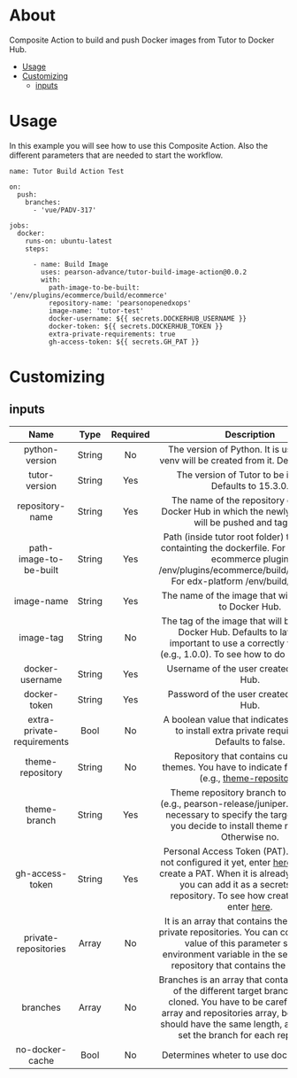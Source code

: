 # About

Composite Action to build and push Docker images from Tutor to Docker Hub.

-   [Usage](https://github.com/Pearson-Advance/tutor-build-image-action#usage)
-   [Customizing](https://github.com/Pearson-Advance/tutor-build-image-action#customizing)
    -   [inputs](https://github.com/Pearson-Advance/tutor-build-image-action#inputs)

# Usage

In this example you will see how to use this Composite Action. Also the different parameters that are
needed to start the workflow.

```
name: Tutor Build Action Test

on:
  push:
    branches:
      - 'vue/PADV-317'

jobs:
  docker:
    runs-on: ubuntu-latest
    steps:

      - name: Build Image
        uses: pearson-advance/tutor-build-image-action@0.0.2
        with:
          path-image-to-be-built: '/env/plugins/ecommerce/build/ecommerce'
          repository-name: 'pearsonopenedxops'
          image-name: 'tutor-test'
          docker-username: ${{ secrets.DOCKERHUB_USERNAME }}
          docker-token: ${{ secrets.DOCKERHUB_TOKEN }}
          extra-private-requirements: true
          gh-access-token: ${{ secrets.GH_PAT }}
```

# Customizing

## inputs

|          **Name**          | **Type** | **Required** |                                                                                                                                                                                                                          **Description**                                                                                                                                                                                                                         |
|:--------------------------:|:--------:|:------------:|:----------------------------------------------------------------------------------------------------------------------------------------------------------------------------------------------------------------------------------------------------------------------------------------------------------------------------------------------------------------------------------------------------------------------------------------------------------------:|
| python-version             | String   |      No      | The version of Python. It is useful since venv will be created from it. Defaults to 3.8.                                                                                                                                                                                                                                                                                                                                                                         |
| tutor-version              | String   |      Yes     | The version of Tutor to be installed. Defaults to 15.3.0.                                                                                                                                                                                                                                                                                                                                                                                                        |
| repository-name            | String   |      Yes     | The name of the repository created in Docker Hub in which the newly built image will be pushed and tagged.                                                                                                                                                                                                                                                                                                                                                       |
| path-image-to-be-built     | String   |      Yes     | Path (inside tutor root folder) to the folder containting the dockerfile. For example: for ecommerce plugin /env/plugins/ecommerce/build/ecommerce. For edx-platform /env/build/openedx.                                                                                                                                                                                                                                                                         |
| image-name                 | String   |      Yes     | The name of the image that will be pushed to Docker Hub.                                                                                                                                                                                                                                                                                                                                                                                                         |
| image-tag                  | String   |      No      | The tag of the image that will be pushed to Docker Hub. Defaults to latest. It is important to use a correctly versioning (e.g., 1.0.0). To see how to do it enter [here](https://semver.org/#semantic-versioning-200).                                                                                                                                                                                                                                          |
| docker-username            | String   |      Yes     | Username of the user created in Docker Hub.                                                                                                                                                                                                                                                                                                                                                                                                                      |
| docker-token               | String   |      Yes     | Password of the user created in Docker Hub.                                                                                                                                                                                                                                                                                                                                                                                                                      |
| extra-private-requirements | Bool     |      No      | A boolean value that indicates if you want to install extra private requirements. Defaults to false.                                                                                                                                                                                                                                                                                                                                                             |
| theme-repository           | String   |      No      | Repository that contains customized themes. You have to indicate full URL path (e.g., [theme-repository](https://github.com/Pearson-Advance/openedx-themes]))                                                                                                                                                                                                                                                                                                    |
| theme-branch               | String   |      Yes     | Theme repository branch to be cloned (e.g., pearson-release/juniper.master). It is necessary to specify the target branch if you decide to install theme repository. Otherwise no.                                                                                                                                                                                                                                                                               |
| gh-access-token            | String   |      Yes     | Personal Access Token (PAT). If you have not configured it yet, enter [here](https://docs.github.com/en/authentication/keeping-your-account-and-data-secure/creating-a-personal-access-token) to see how create a PAT. When it is already configured, you can add it as a secrets for the repository. To see how create a secret enter [here](https://docs.github.com/en/actions/security-guides/encrypted-secrets#creating-encrypted-secrets-for-a-repository). |
| private-repositories       | Array    |      No      | It is an array that contains the name of all private repositories. You can configured the value of this parameter such as environment variable in the settings of the repository that contains the workflow.                                                                                                                                                                                                                                                     |
| branches                   | Array    |      No      | Branches is an array that contains the name of the different target branches to be cloned. You have to be careful with this array and repositories array, because both should have the same length, and correctly set the branch for each repository.                                                                                                                                                                                                            |
| no-docker-cache            | Bool     |      No      | Determines wheter to use docker caching.                                                                                                                                                                                                                                                                                                                                                                                                                         |
